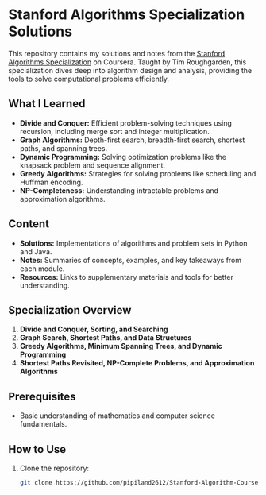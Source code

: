 # Stanford Algorithms Specialization Solutions  

This repository contains my solutions and notes from the [Stanford Algorithms Specialization](https://www.coursera.org/specializations/algorithms) on Coursera. Taught by Tim Roughgarden, this specialization dives deep into algorithm design and analysis, providing the tools to solve computational problems efficiently.  

## What I Learned  
- **Divide and Conquer:** Efficient problem-solving techniques using recursion, including merge sort and integer multiplication.  
- **Graph Algorithms:** Depth-first search, breadth-first search, shortest paths, and spanning trees.  
- **Dynamic Programming:** Solving optimization problems like the knapsack problem and sequence alignment.  
- **Greedy Algorithms:** Strategies for solving problems like scheduling and Huffman encoding.  
- **NP-Completeness:** Understanding intractable problems and approximation algorithms.  

## Content  
- **Solutions:** Implementations of algorithms and problem sets in Python and Java.  
- **Notes:** Summaries of concepts, examples, and key takeaways from each module.  
- **Resources:** Links to supplementary materials and tools for better understanding.  

## Specialization Overview  
1. **Divide and Conquer, Sorting, and Searching**  
2. **Graph Search, Shortest Paths, and Data Structures**  
3. **Greedy Algorithms, Minimum Spanning Trees, and Dynamic Programming**  
4. **Shortest Paths Revisited, NP-Complete Problems, and Approximation Algorithms**  

## Prerequisites  
- Basic understanding of mathematics and computer science fundamentals.  

## How to Use  
1. Clone the repository:  
   ```bash  
   git clone https://github.com/pipiland2612/Stanford-Algorithm-Course
